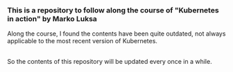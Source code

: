 ### This is a repository to follow along the course of "Kubernetes in action" by Marko Luksa

Along the course, I found the contents have been quite outdated, not always applicable to the most recent version of Kubernetes.<br><br>

So the contents of this repository will be updated every once in a while. 